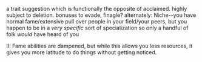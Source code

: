 a trait suggestion which is functionally the opposite of acclaimed. highly subject to deletion. bonuses to evade, finagle?
alternately: Niche--you have normal fame/extensive pull over people in your field/your peers, but you happen to be in a *very specific* sort of specialization so only a handful of folk *would* have heard of you

II: Fame abilities are dampened, but while this allows you less resources, it gives you more latitude to do things without getting noticed.
